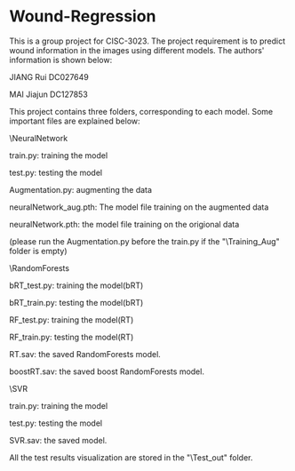 # Wound-Regression

This is a group project for CISC-3023. The project requirement is to predict wound information in the images using different models. The authors' information is shown below:

JIANG Rui	  DC027649

MAI Jiajun	DC127853

This project contains three folders, corresponding to each model. Some important files are explained below:

\NeuralNetwork

   train.py: training the model
   
   test.py: testing the model
   
   Augmentation.py: augmenting the data

   neuralNetwork_aug.pth: The model file training on the augmented data
   
   neuralNetwork.pth: the model file training on the origional data
   
  (please run the Augmentation.py before the train.py if the "\Training_Aug" folder is empty)

\RandomForests

  bRT_test.py: training the model(bRT)
  
  bRT_train.py: testing the model(bRT)
  
  RF_test.py: training the model(RT)
  
  RF_train.py: testing the model(RT)

  RT.sav: the saved RandomForests model.

  boostRT.sav: the saved boost RandomForests model.

\SVR

   train.py: training the model
   
   test.py: testing the model

   SVR.sav: the saved model.

All the test results visualization are stored in the "\Test_out" folder.
 

 
